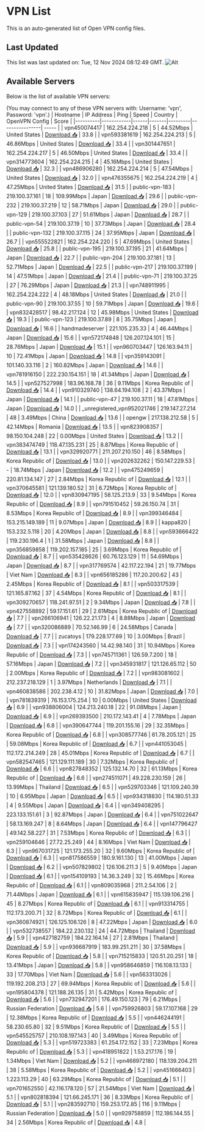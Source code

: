 # VPN List

This is an auto-generated list of Open VPN config files.

## Last Updated

This list was last updated on: Tue, 12 Nov 2024 08:12:49 GMT.
![Alt](https://repobeats.axiom.co/api/embed/186b98318ef1479477931607c1ad7d823f12451f.svg "Repobeats analytics image")

## Available Servers

Below is the list of available VPN servers:

(You may connect to any of these VPN servers with: Username: 'vpn', Password: 'vpn'.)
| Hostname | IP Address | Ping | Speed | Country | OpenVPN Config | Score |
|----------|------------|------|-------|---------|----------------| ----- |
| vpn450074417 | 162.254.224.218 | 5 | 44.52Mbps | United States | [Download 📥](./configs/server_0_US.ovpn) | 33.8 |
| vpn593381619 | 162.254.224.213 | 5 | 46.86Mbps | United States | [Download 📥](./configs/server_1_US.ovpn) | 33.4 |
| vpn301447651 | 162.254.224.217 | 5 | 46.50Mbps | United States | [Download 📥](./configs/server_2_US.ovpn) | 33.4 |
| vpn314773604 | 162.254.224.215 | 4 | 45.16Mbps | United States | [Download 📥](./configs/server_3_US.ovpn) | 32.3 |
| vpn486906280 | 162.254.224.214 | 5 | 47.54Mbps | United States | [Download 📥](./configs/server_4_US.ovpn) | 32.0 |
| vpn476355675 | 162.254.224.219 | 4 | 47.25Mbps | United States | [Download 📥](./configs/server_5_US.ovpn) | 31.5 |
| public-vpn-183 | 219.100.37.161 | 18 | 109.99Mbps | Japan | [Download 📥](./configs/server_6_JP.ovpn) | 29.6 |
| public-vpn-232 | 219.100.37.219 | 12 | 58.71Mbps | Japan | [Download 📥](./configs/server_7_JP.ovpn) | 29.0 |
| public-vpn-129 | 219.100.37.103 | 27 | 51.61Mbps | Japan | [Download 📥](./configs/server_8_JP.ovpn) | 28.7 |
| public-vpn-54 | 219.100.37.19 | 10 | 37.73Mbps | Japan | [Download 📥](./configs/server_9_JP.ovpn) | 28.4 |
| public-vpn-132 | 219.100.37.115 | 24 | 37.95Mbps | Japan | [Download 📥](./configs/server_10_JP.ovpn) | 26.7 |
| vpn555522821 | 162.254.224.220 | 5 | 47.69Mbps | United States | [Download 📥](./configs/server_11_US.ovpn) | 25.8 |
| public-vpn-195 | 219.100.37.195 | 21 | 41.64Mbps | Japan | [Download 📥](./configs/server_12_JP.ovpn) | 22.7 |
| public-vpn-204 | 219.100.37.181 | 13 | 52.71Mbps | Japan | [Download 📥](./configs/server_13_JP.ovpn) | 22.5 |
| public-vpn-217 | 219.100.37.199 | 14 | 47.51Mbps | Japan | [Download 📥](./configs/server_14_JP.ovpn) | 21.4 |
| public-vpn-71 | 219.100.37.25 | 27 | 76.29Mbps | Japan | [Download 📥](./configs/server_15_JP.ovpn) | 21.3 |
| vpn748911995 | 162.254.224.222 | 4 | 48.18Mbps | United States | [Download 📥](./configs/server_16_US.ovpn) | 21.0 |
| public-vpn-90 | 219.100.37.55 | 10 | 59.71Mbps | Japan | [Download 📥](./configs/server_17_JP.ovpn) | 19.6 |
| vpn832428517 | 98.42.217.124 | 12 | 45.98Mbps | United States | [Download 📥](./configs/server_18_US.ovpn) | 19.3 |
| public-vpn-123 | 219.100.37.89 | 8 | 35.75Mbps | Japan | [Download 📥](./configs/server_19_JP.ovpn) | 16.6 |
| handmadeserver | 221.105.235.33 | 4 | 46.44Mbps | Japan | [Download 📥](./configs/server_20_JP.ovpn) | 15.6 |
| vpn572174848 | 126.207.124.101 | 15 | 28.76Mbps | Japan | [Download 📥](./configs/server_21_JP.ovpn) | 15.1 |
| vpn960703447 | 126.163.94.11 | 10 | 72.41Mbps | Japan | [Download 📥](./configs/server_22_JP.ovpn) | 14.8 |
| vpn359143091 | 101.140.33.116 | 2 | 160.82Mbps | Japan | [Download 📥](./configs/server_23_JP.ovpn) | 14.6 |
| vpn781916150 | 222.230.154.151 | 18 | 41.34Mbps | Japan | [Download 📥](./configs/server_24_JP.ovpn) | 14.5 |
| vpn527527998 | 183.96.168.78 | 36 | 9.11Mbps | Korea Republic of | [Download 📥](./configs/server_25_KR.ovpn) | 14.4 |
| vpn910329740 | 138.64.194.108 | 2 | 43.37Mbps | Japan | [Download 📥](./configs/server_26_JP.ovpn) | 14.1 |
| public-vpn-47 | 219.100.37.11 | 18 | 47.81Mbps | Japan | [Download 📥](./configs/server_27_JP.ovpn) | 14.0 |
| _unregistered_vpn952021746 | 219.147.27.214 | 48 | 3.49Mbps | China | [Download 📥](./configs/server_28_CN.ovpn) | 13.6 |
| opengw | 217.138.212.58 | 5 | 42.14Mbps | Romania | [Download 📥](./configs/server_29_RO.ovpn) | 13.5 |
| vpn823908357 | 98.150.104.248 | 22 | 0.00Mbps | United States | [Download 📥](./configs/server_30_US.ovpn) | 13.2 |
| vpn383474749 | 118.47.135.231 | 25 | 8.87Mbps | Korea Republic of | [Download 📥](./configs/server_31_KR.ovpn) | 13.1 |
| vpn329920771 | 211.207.210.150 | 46 | 8.58Mbps | Korea Republic of | [Download 📥](./configs/server_32_KR.ovpn) | 13.0 |
| vpn202632262 | 150.147.229.53 | - | 18.74Mbps | Japan | [Download 📥](./configs/server_33_JP.ovpn) | 12.2 |
| vpn475249659 | 220.81.134.147 | 27 | 2.84Mbps | Korea Republic of | [Download 📥](./configs/server_34_KR.ovpn) | 12.1 |
| vpn370645581 | 121.139.180.52 | 31 | 6.72Mbps | Korea Republic of | [Download 📥](./configs/server_35_KR.ovpn) | 12.0 |
| vpn830947195 | 58.125.213.9 | 33 | 9.54Mbps | Korea Republic of | [Download 📥](./configs/server_36_KR.ovpn) | 8.9 |
| vpn791510452 | 59.26.150.74 | 31 | 8.53Mbps | Korea Republic of | [Download 📥](./configs/server_37_KR.ovpn) | 8.9 |
| vpn399346484 | 153.215.149.189 | 11 | 9.07Mbps | Japan | [Download 📥](./configs/server_38_JP.ovpn) | 8.9 |
| kappa820 | 153.232.5.118 | 20 | 4.20Mbps | Japan | [Download 📥](./configs/server_39_JP.ovpn) | 8.8 |
| vpn593666422 | 119.230.196.4 | 1 | 31.58Mbps | Japan | [Download 📥](./configs/server_40_JP.ovpn) | 8.8 |
| vpn356859858 | 119.202.157.185 | 25 | 3.69Mbps | Korea Republic of | [Download 📥](./configs/server_41_KR.ovpn) | 8.7 |
| vpn535428626 | 60.76.123.129 | 11 | 54.69Mbps | Japan | [Download 📥](./configs/server_42_JP.ovpn) | 8.7 |
| vpn317769574 | 42.117.22.194 | 21 | 19.77Mbps | Viet Nam | [Download 📥](./configs/server_43_VN.ovpn) | 8.3 |
| vpn656185286 | 117.20.200.62 | 43 | 2.45Mbps | Korea Republic of | [Download 📥](./configs/server_44_KR.ovpn) | 8.1 |
| vpn503317539 | 121.165.87.162 | 37 | 4.54Mbps | Korea Republic of | [Download 📥](./configs/server_45_KR.ovpn) | 8.1 |
| vpn309270657 | 118.241.97.51 | 2 | 9.34Mbps | Japan | [Download 📥](./configs/server_46_JP.ovpn) | 7.8 |
| vpn427558892 | 59.17.151.61 | 29 | 2.61Mbps | Korea Republic of | [Download 📥](./configs/server_47_KR.ovpn) | 7.7 |
| vpn266106941 | 126.22.21.173 | 4 | 8.88Mbps | Japan | [Download 📥](./configs/server_48_JP.ovpn) | 7.7 |
| vpn320086889 | 70.52.146.99 | 6 | 24.58Mbps | Canada | [Download 📥](./configs/server_49_CA.ovpn) | 7.7 |
| zucatoys | 179.228.177.69 | 10 | 3.00Mbps | Brazil | [Download 📥](./configs/server_50_BR.ovpn) | 7.3 |
| vpn174243560 | 14.42.98.140 | 31 | 10.94Mbps | Korea Republic of | [Download 📥](./configs/server_51_KR.ovpn) | 7.3 |
| vpn745711361 | 126.59.7.200 | 18 | 57.16Mbps | Japan | [Download 📥](./configs/server_52_JP.ovpn) | 7.2 |
| vpn345931817 | 121.126.65.112 | 50 | 2.00Mbps | Korea Republic of | [Download 📥](./configs/server_53_KR.ovpn) | 7.2 |
| vpn983081602 | 212.237.218.129 | 1 | 3.97Mbps | Netherlands | [Download 📥](./configs/server_54_NL.ovpn) | 7.1 |
| vpn460838586 | 202.238.4.12 | 10 | 31.82Mbps | Japan | [Download 📥](./configs/server_55_JP.ovpn) | 7.0 |
| vpn781839319 | 76.153.175.254 | 10 | 0.00Mbps | United States | [Download 📥](./configs/server_56_US.ovpn) | 6.9 |
| vpn938806004 | 124.213.240.18 | 22 | 91.08Mbps | Japan | [Download 📥](./configs/server_57_JP.ovpn) | 6.9 |
| vpn269393500 | 210.172.143.41 | 4 | 7.78Mbps | Japan | [Download 📥](./configs/server_58_JP.ovpn) | 6.8 |
| vpn390647744 | 119.201.155.16 | 29 | 32.35Mbps | Korea Republic of | [Download 📥](./configs/server_59_KR.ovpn) | 6.8 |
| vpn308577746 | 61.78.205.121 | 25 | 59.08Mbps | Korea Republic of | [Download 📥](./configs/server_60_KR.ovpn) | 6.7 |
| vpn441053045 | 112.172.214.249 | 28 | 45.01Mbps | Korea Republic of | [Download 📥](./configs/server_61_KR.ovpn) | 6.7 |
| vpn582547465 | 121.129.111.189 | 30 | 7.32Mbps | Korea Republic of | [Download 📥](./configs/server_62_KR.ovpn) | 6.6 |
| vpn827848352 | 125.132.14.70 | 32 | 61.13Mbps | Korea Republic of | [Download 📥](./configs/server_63_KR.ovpn) | 6.6 |
| vpn274511071 | 49.228.230.159 | 26 | 13.99Mbps | Thailand | [Download 📥](./configs/server_64_TH.ovpn) | 6.5 |
| vpn529703346 | 121.109.240.39 | 10 | 6.95Mbps | Japan | [Download 📥](./configs/server_65_JP.ovpn) | 6.5 |
| vpn934318830 | 114.180.51.33 | 4 | 9.55Mbps | Japan | [Download 📥](./configs/server_66_JP.ovpn) | 6.4 |
| vpn349408295 | 223.133.151.61 | 3 | 92.87Mbps | Japan | [Download 📥](./configs/server_67_JP.ovpn) | 6.4 |
| vpn751022647 | 58.13.169.247 | 8 | 8.64Mbps | Japan | [Download 📥](./configs/server_68_JP.ovpn) | 6.4 |
| vpn147796427 | 49.142.58.227 | 31 | 7.53Mbps | Korea Republic of | [Download 📥](./configs/server_69_KR.ovpn) | 6.3 |
| vpn259104646 | 27.72.25.249 | 44 | 8.16Mbps | Viet Nam | [Download 📥](./configs/server_70_VN.ovpn) | 6.3 |
| vpn967031725 | 121.173.255.20 | 32 | 9.60Mbps | Korea Republic of | [Download 📥](./configs/server_71_KR.ovpn) | 6.3 |
| vpn817586559 | 180.9.161.130 | 13 | 41.00Mbps | Japan | [Download 📥](./configs/server_72_JP.ovpn) | 6.2 |
| vpn507829802 | 126.106.211.3 | 5 | 9.40Mbps | Japan | [Download 📥](./configs/server_73_JP.ovpn) | 6.1 |
| vpn154109193 | 14.36.3.249 | 32 | 15.46Mbps | Korea Republic of | [Download 📥](./configs/server_74_KR.ovpn) | 6.1 |
| vpn809035968 | 211.2.54.106 | 2 | 71.44Mbps | Japan | [Download 📥](./configs/server_75_JP.ovpn) | 6.1 |
| vpn615835947 | 115.139.106.216 | 45 | 8.27Mbps | Korea Republic of | [Download 📥](./configs/server_76_KR.ovpn) | 6.1 |
| vpn913314755 | 112.173.200.71 | 32 | 8.72Mbps | Korea Republic of | [Download 📥](./configs/server_77_KR.ovpn) | 6.1 |
| vpn360874921 | 126.125.106.126 | 8 | 47.22Mbps | Japan | [Download 📥](./configs/server_78_JP.ovpn) | 6.0 |
| vpn532738557 | 184.22.230.132 | 24 | 44.72Mbps | Thailand | [Download 📥](./configs/server_79_TH.ovpn) | 5.9 |
| vpn427182759 | 184.22.164.14 | 27 | 2.81Mbps | Thailand | [Download 📥](./configs/server_80_TH.ovpn) | 5.9 |
| vpn936687919 | 183.99.251.211 | 30 | 37.58Mbps | Korea Republic of | [Download 📥](./configs/server_81_KR.ovpn) | 5.8 |
| vpn715215833 | 120.51.20.251 | 18 | 13.41Mbps | Japan | [Download 📥](./configs/server_82_JP.ovpn) | 5.8 |
| vpn958646859 | 116.108.13.133 | 33 | 17.70Mbps | Viet Nam | [Download 📥](./configs/server_83_VN.ovpn) | 5.6 |
| vpn563313026 | 119.192.208.213 | 27 | 69.94Mbps | Korea Republic of | [Download 📥](./configs/server_84_KR.ovpn) | 5.6 |
| vpn195804378 | 121.188.26.135 | 31 | 5.42Mbps | Korea Republic of | [Download 📥](./configs/server_85_KR.ovpn) | 5.6 |
| vpn732947201 | 176.49.150.123 | 79 | 6.21Mbps | Russian Federation | [Download 📥](./configs/server_86_RU.ovpn) | 5.6 |
| vpn759926803 | 59.17.107.168 | 29 | 12.38Mbps | Korea Republic of | [Download 📥](./configs/server_87_KR.ovpn) | 5.5 |
| vpn446244191 | 58.230.65.80 | 32 | 9.51Mbps | Korea Republic of | [Download 📥](./configs/server_88_KR.ovpn) | 5.5 |
| vpn545525757 | 210.108.197.143 | 40 | 3.49Mbps | Korea Republic of | [Download 📥](./configs/server_89_KR.ovpn) | 5.3 |
| vpn519723383 | 61.254.172.152 | 33 | 7.23Mbps | Korea Republic of | [Download 📥](./configs/server_90_KR.ovpn) | 5.3 |
| vpn418951822 | 1.53.217.176 | 19 | 1.34Mbps | Viet Nam | [Download 📥](./configs/server_91_VN.ovpn) | 5.2 |
| vpn468972180 | 118.139.204.211 | 38 | 5.58Mbps | Korea Republic of | [Download 📥](./configs/server_92_KR.ovpn) | 5.2 |
| vpn451666403 | 1.223.113.29 | 40 | 63.29Mbps | Korea Republic of | [Download 📥](./configs/server_93_KR.ovpn) | 5.1 |
| vpn701652550 | 42.116.178.120 | 57 | 21.54Mbps | Viet Nam | [Download 📥](./configs/server_94_VN.ovpn) | 5.1 |
| vpn802818394 | 121.66.245.171 | 36 | 8.33Mbps | Korea Republic of | [Download 📥](./configs/server_95_KR.ovpn) | 5.1 |
| vpn283592710 | 159.253.172.85 | 116 | 9.11Mbps | Russian Federation | [Download 📥](./configs/server_96_RU.ovpn) | 5.0 |
| vpn929758859 | 112.186.144.55 | 34 | 2.56Mbps | Korea Republic of | [Download 📥](./configs/server_97_KR.ovpn) | 4.8 |
